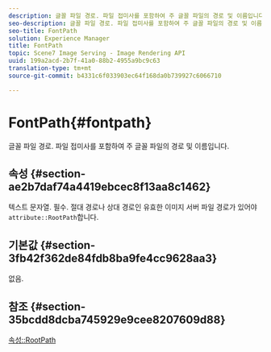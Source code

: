```yaml
---
description: 글꼴 파일 경로. 파일 접미사를 포함하여 주 글꼴 파일의 경로 및 이름입니다.
seo-description: 글꼴 파일 경로. 파일 접미사를 포함하여 주 글꼴 파일의 경로 및 이름입니다.
seo-title: FontPath
solution: Experience Manager
title: FontPath
topic: Scene7 Image Serving - Image Rendering API
uuid: 199a2acd-2b7f-41a0-88b2-4955a9bc9c63
translation-type: tm+mt
source-git-commit: b4331c6f033903ec64f168da0b739927c6066710

---
```



# FontPath{#fontpath}

글꼴 파일 경로. 파일 접미사를 포함하여 주 글꼴 파일의 경로 및 이름입니다.

## 속성 {#section-ae2b7daf74a4419ebcec8f13aa8c1462}

텍스트 문자열. 필수. 절대 경로나 상대 경로인 유효한 이미지 서버 파일 경로가 있어야 `attribute::RootPath`합니다.

## 기본값 {#section-3fb42f362de84fdb8ba9fe4cc9628aa3}

없음.

## 참조 {#section-35bcdd8dcba745929e9cee8207609d88}

[속성::RootPath](/help/aem-is-ir-api/is-api/image-catalog/image-serving-api-ref/c-image-catalog-reference/c-attributes-reference/r-rootpath.md)
